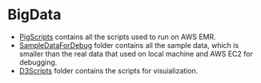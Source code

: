 BigData
=======
* [PigScripts](https://github.com/southpenguin/TaxiMassiveDataAnalysis/tree/master/PigScripts) contains all the scripts used to run on AWS EMR.
* [SampleDataForDebug](https://github.com/southpenguin/TaxiMassiveDataAnalysis/tree/master/SampleDataForDebug) folder contains all the sample data, which is smaller than the real data that used on local machine and AWS EC2 for debugging.
* [D3Scripts](https://github.com/southpenguin/TaxiMassiveDataAnalysis/tree/master/D3Scripts) folder contains the scripts for visuialization.
